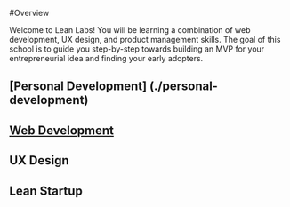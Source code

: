 #Overview

Welcome to Lean Labs!  You will be learning a combination of web development, UX design, and product management skills.  The goal of this school is to guide you step-by-step towards building an MVP for your entrepreneurial idea and finding your early adopters.  


## [Personal Development] (./personal-development)

## [Web Development](./web-development/week-1) 

## UX Design

## Lean Startup

